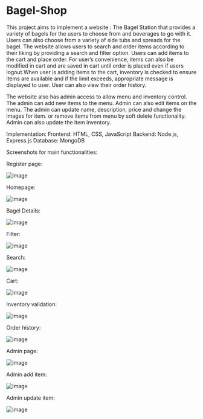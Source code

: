 # Bagel-Shop
This project aims to implement a website : The Bagel Station that provides a variety of bagels for the users to choose from and beverages to go with it. Users can also choose from a variety of side tubs and spreads for the
bagel. The website allows users to search and order items according to their liking by providing a search and filter option. Users can add items to the cart and place order. For user’s convenience, items can also be modified in cart and are saved in cart until order is placed even if users logout.When user is adding items to the cart, inventory is checked to ensure items are available and if the limit exceeds, appropriate message is displayed to user. User can also view their order history.

The website also has admin access to allow menu and inventory control. The admin can add new items to the menu. Admin can also edit items on the menu. The admin can update name, description, price and change the images for item. or remove items from menu by soft delete functionality. Admin can also update the item inventory.

Implementation:
Frontend: HTML, CSS, JavaScript
Backend: Node.js, Express.js
Database: MongoDB

Screenshots for main functionalities:

Register page:

![image](https://github.com/manasivg1997/Bagel-Shop/assets/24837305/002c35a0-bc47-459b-8b0d-4f8f86f3bd67)

Homepage:

![image](https://github.com/manasivg1997/Bagel-Shop/assets/24837305/6d0ea7ee-0c31-4d89-9574-665473fc1dd5)

Bagel Details:

![image](https://github.com/manasivg1997/Bagel-Shop/assets/24837305/5211faf6-bde2-4824-907d-da0b174a67cf)

Filter:

![image](https://github.com/manasivg1997/Bagel-Shop/assets/24837305/33445ceb-c113-4ee1-8332-2da8c24923a8)

Search:

![image](https://github.com/manasivg1997/Bagel-Shop/assets/24837305/a0abd727-7aa7-4d52-bf22-28dc19c2e5a0)

Cart:

![image](https://github.com/manasivg1997/Bagel-Shop/assets/24837305/586693f8-64b1-4a5d-9130-86b2aa65f870)

Inventory validation:

![image](https://github.com/manasivg1997/Bagel-Shop/assets/24837305/1d5e717f-72f7-42a2-8fd7-ab4d12554291)

Order history:

![image](https://github.com/manasivg1997/Bagel-Shop/assets/24837305/f1fa6b6e-acb5-423d-be87-a2ea0e5ce7d6)

Admin page:

![image](https://github.com/manasivg1997/Bagel-Shop/assets/24837305/aea3c415-2786-43e6-8321-2907147c80b5)

Admin add item:

![image](https://github.com/manasivg1997/Bagel-Shop/assets/24837305/f5eeed51-0897-4103-b05d-aa5c01d18ba7)

Admin update item:

![image](https://github.com/manasivg1997/Bagel-Shop/assets/24837305/648dd83a-32bb-4510-aa9a-c34ab1d7aedb)
